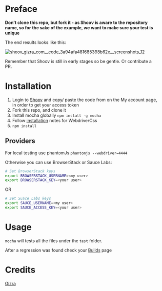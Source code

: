 # Preface

**Don't clone this repo, but fork it - as Shoov is aware to the repository
name, so for the sake of the example, we want to make sure your test is unique**

The end results looks like this:

![shoov_gizra_com__code_3a94afa481685398b62e__screenshots_12](https://cloud.githubusercontent.com/assets/125707/6941980/c5bb62d0-d88c-11e4-8e78-75ba19896f27.png)

Remember that Shoov is still in early stages so be gentle. Or contribute a PR.

# Installation

1. Login to [Shoov](http://shoov.gizra.com/#/login) and copy/ paste the code from on the My account page, in order to get your access token
1. Fork this repo, and clone it
1. Install mocha globally ``npm install -g mocha``
1. Follow [installation](https://github.com/webdriverio/webdrivercss#install) notes for WebdriverCss
1. ``npm install``

## Providers

For local testing use phantomJs ``phantomjs --webdriver=4444``

Otherwise you can use BrowserStack or Sauce Labs:

```bash
# Set BrowserStack keys
export BROWSERSTACK_USERNAME=<my user>
export BROWSERSTACK_KEY=<your user>
```

OR

```bash
# Set Suace Labs keys
export SAUCE_USERNAME=<my user>
export SAUCE_ACCESS_KEY=<your user>
```

# Usage

``mocha`` will tests all the files under the ``test`` folder.

After a regression was found check your [Builds](http://shoov.gizra.com/#/builds) page

# Credits

[Gizra](http://gizra.com)
